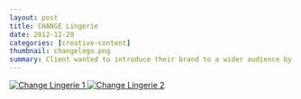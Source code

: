 ```yaml
---
layout: post
title: CHANGE Lingerie
date: 2012-12-20
categories: [creative-content]
thumbnail: changelogo.png
summary: Client wanted to introduce their brand to a wider audience by offering a generous credit towards their  lingerie. 
---
```


<a class="zoom" href="{{ site.url }}/images/change lingerie.jpg">
  <img alt="Change Lingerie 1" src="{{ site.url }}/images/change lingerie.jpg"/>
</a>

<a class="zoom" href="{{ site.url }}/images/changecopy.png">
  <img alt="Change Lingerie 2" src="{{ site.url }}/images/changecopy.png"/>
</a>